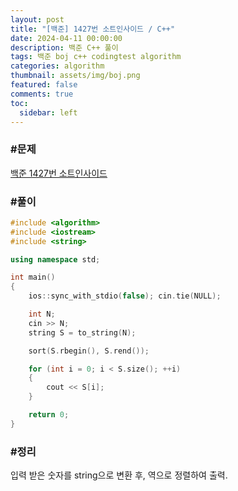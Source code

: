 ```yaml
---
layout: post
title: "[백준] 1427번 소트인사이드 / C++"
date: 2024-04-11 00:00:00
description: 백준 C++ 풀이
tags: 백준 boj c++ codingtest algorithm
categories: algorithm
thumbnail: assets/img/boj.png
featured: false
comments: true
toc:
  sidebar: left
---
```


### #문제
[백준 1427번 소트인사이드](https://www.acmicpc.net/problem/1427)

### #풀이
```c++
#include <algorithm>
#include <iostream>
#include <string>

using namespace std;

int main()
{
	ios::sync_with_stdio(false); cin.tie(NULL);

	int N;
	cin >> N;
	string S = to_string(N);

	sort(S.rbegin(), S.rend());

	for (int i = 0; i < S.size(); ++i)
	{
		cout << S[i];
	}

	return 0;
}
```

### #정리
입력 받은 숫자를 string으로 변환 후, 역으로 정렬하여 출력.